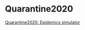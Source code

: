 # Quarantine2020

[Quarantine2020: Epidemics simulator](https://rafaelaznar.github.io/quarantine2020/ "Epidemics simulator")

